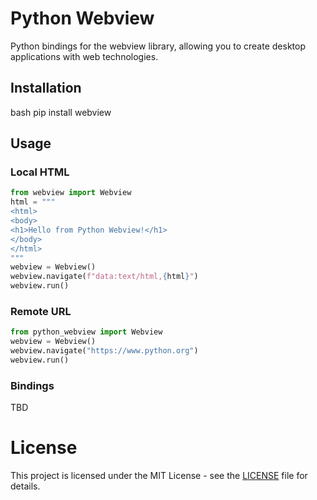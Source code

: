 # Python Webview

Python bindings for the webview library, allowing you to create desktop applications with web technologies.

## Installation
bash
pip install webview

## Usage

### Local HTML
```python
from webview import Webview
html = """
<html>
<body>
<h1>Hello from Python Webview!</h1>
</body>
</html>
"""
webview = Webview()
webview.navigate(f"data:text/html,{html}")
webview.run()
```
### Remote URL
```python
from python_webview import Webview
webview = Webview()
webview.navigate("https://www.python.org")
webview.run()
```

### Bindings

TBD

# License

This project is licensed under the MIT License - see the [LICENSE](LICENSE) file for details.
